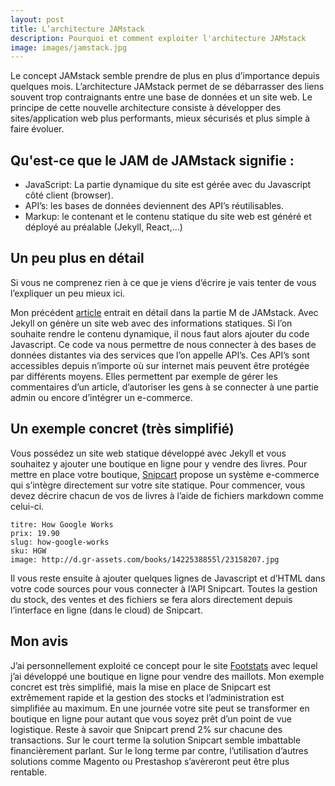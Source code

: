 ```yaml
---
layout: post
title: L’architecture JAMstack
description: Pourquoi et comment exploiter l'architecture JAMstack
image: images/jamstack.jpg
---
```

Le concept JAMstack semble prendre de plus en plus d’importance depuis quelques mois. L’architecture JAMstack permet de se débarrasser des liens souvent trop contraignants entre une base de données et un site web. Le principe de cette nouvelle architecture consiste à développer des sites/application web plus performants, mieux sécurisés et plus simple à faire évoluer. 

## Qu'est-ce que le JAM de JAMstack signifie :

* JavaScript: La partie dynamique du site est gérée avec du Javascript côté client (browser).
* API’s: les bases de données deviennent des API’s réutilisables.
* Markup: le contenant et le contenu statique du site web est généré et déployé au préalable (Jekyll, React,…)

## Un peu plus en détail

Si vous ne comprenez rien à ce que je viens d’écrire je vais tenter de vous l’expliquer un peu mieux ici.

Mon précédent [article](/2017/07/21/generateurs-site-web-statique.html) entrait en détail dans la partie M de JAMstack. Avec Jekyll on génère un site web avec des informations statiques. Si l’on souhaite rendre le contenu dynamique, il nous faut alors ajouter du code Javascript. Ce code va nous permettre de nous connecter à des bases de données distantes via des services que l’on appelle API’s. Ces API’s sont accessibles depuis n’importe où sur internet mais peuvent être protégée par différents moyens. Elles permettent par exemple de gérer les commentaires d’un article, d’autoriser les gens à se connecter à une partie admin ou encore d’intégrer un e-commerce.

## Un exemple concret (très simplifié)

Vous possédez un site web statique développé avec Jekyll et vous souhaitez y ajouter une boutique en ligne pour y vendre des livres. Pour mettre en place votre boutique, [Snipcart](https://snipcart.com/) propose un système e-commerce qui s’intègre directement sur votre site statique. 
Pour commencer, vous devez décrire chacun de vos de livres à l’aide de fichiers markdown comme celui-ci.

```
titre: How Google Works
prix: 19.90
slug: how-google-works
sku: HGW
image: http://d.gr-assets.com/books/1422538855l/23158207.jpg
```

Il vous reste ensuite à ajouter quelques lignes de Javascript et d’HTML dans votre code sources pour vous connecter à l’API Snipcart. Toutes la gestion du stock, des ventes et des fichiers se fera alors directement depuis l’interface en ligne (dans le cloud) de Snipcart.

## Mon avis
J’ai personnellement exploité ce concept pour le site [Footstats](http://www.foostats.ch) avec lequel j’ai développé une boutique en ligne pour vendre des maillots. Mon exemple concret est très simplifié, mais la mise en place de Snipcart est extrêmement rapide et la gestion des stocks et l’administration est simplifiée au maximum. En une journée votre site peut se transformer en boutique en ligne pour autant que vous soyez prêt d’un point de vue logistique. Reste à savoir que Snipcart prend 2% sur chacune des transactions. Sur le court terme la solution Snipcart semble imbattable financièrement parlant. Sur le long terme par contre, l’utilisation d’autres solutions comme Magento ou Prestashop s’avèreront peut être plus rentable.